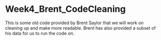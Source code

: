# Week4_Brent_CodeCleaning
This is some old code provided by Brent Saylor that we will work on cleaning up and make more readable. Brent has also provided a subset
of his data for us to run the code on. 
